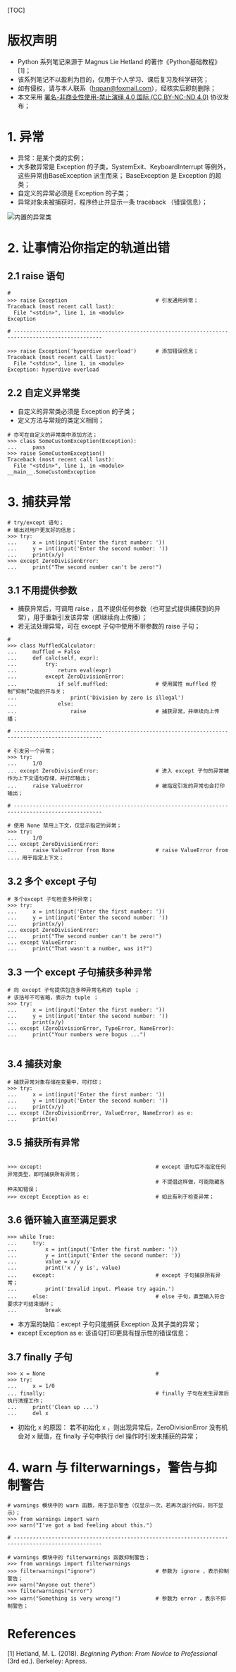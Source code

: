 [TOC]

# 版权声明

- Python 系列笔记来源于 Magnus Lie Hetland 的著作《Python基础教程》[1]；
- 该系列笔记不以盈利为目的，仅用于个人学习、课后复习及科学研究；
- 如有侵权，请与本人联系（hqpan@foxmail.com），经核实后即刻删除；
- 本文采用 [署名-非商业性使用-禁止演绎 4.0 国际 (CC BY-NC-ND 4.0)](https://creativecommons.org/licenses/by-nc-nd/4.0/deed.zh) 协议发布；
# 1. 异常

- 异常：是某个类的实例；
- 大多数异常是 Exception 的子类，SystemExit、KeyboardInterrupt 等例外，这些异常由BaseException 派生而来；
  BaseException 是 Exception 的超类；
- 自定义的异常必须是 Exception 的子类；
- 异常对象未被捕获时，程序终止并显示一条 traceback （错误信息）；

![内置的异常类](https://img-blog.csdn.net/2018082615355096?watermark/2/text/aHR0cHM6Ly9ibG9nLmNzZG4ubmV0L01heGltaXplMQ==/font/5a6L5L2T/fontsize/400/fill/I0JBQkFCMA==/dissolve/70)


# 2. 让事情沿你指定的轨道出错

## 2.1 raise 语句



```
# 
>>> raise Exception                            # 引发通用异常；
Traceback (most recent call last):
  File "<stdin>", line 1, in <module>
Exception

# --------------------------------------------------------------------------------------------------

>>> raise Exception('hyperdive overload')      # 添加错误信息； 
Traceback (most recent call last):
  File "<stdin>", line 1, in <module>
Exception: hyperdive overload

```

## 2.2 自定义异常类

- 自定义的异常类必须是 Exception 的子类；
- 定义方法与常规的类定义相同；

```
# 亦可在自定义的异常类中添加方法；
>>> class SomeCustomException(Exception):
...     pass
>>> raise SomeCustomException()
Traceback (most recent call last):
  File "<stdin>", line 1, in <module>
__main__.SomeCustomException

```

# 3. 捕获异常

```
# try/except 语句；
# 输出对用户更友好的信息；
>>> try:
...     x = int(input('Enter the first number: '))
...     y = int(input('Enter the second number: '))
...     print(x/y)
>>> except ZeroDivisionError:
...     print("The second number can't be zero!")
```

## 3.1 不用提供参数

- 捕获异常后，可调用 raise ，且不提供任何参数（也可显式提供捕获到的异常），用于重新引发该异常（即继续向上传播）；
- 若无法处理异常，可在 except 子句中使用不带参数的 raise 子句；

```
#
>>> class MuffledCalculator:
...     muffled = False
...     def calc(self, expr):
...         try:
...             return eval(expr)
...         except ZeroDivisionError:
...             if self.muffled:               # 使用属性 muffled 控制“抑制”功能的开与关；
...                 print('Division by zero is illegal')
...             else:
...                 raise                      # 捕获异常，并继续向上传播；

# --------------------------------------------------------------------------------------------------

# 引发另一个异常；
>>> try:
...     1/0
... except ZeroDivisionError:                  # 进入 except 子句的异常被作为上下文语句存储，并打印输出；
...     raise ValueError                       # 被指定引发的异常也会打印输出；

# --------------------------------------------------------------------------------------------------

# 使用 None 禁用上下文，仅显示指定的异常；
>>> try:
...     1/0
... except ZeroDivisionError:
...     raise ValueError from None             # raise ValueError from ...，用于指定上下文；

```

## 3.2 多个 except 子句

```
# 多个except 子句检查多种异常；
>>> try:
...     x = int(input('Enter the first number: '))
...     y = int(input('Enter the second number: '))
...     print(x/y)
... except ZeroDivisionError:
...     print("The second number can't be zero!")
... except ValueError:
...     print("That wasn't a number, was it?")

```

## 3.3 一个 except 子句捕获多种异常

```
# 向 except 子句提供包含多种异常名称的 tuple ；
# 该括号不可省略，表示为 tuple ；
>>> try:
...     x = int(input('Enter the first number: '))
...     y = int(input('Enter the second number: '))
...     print(x/y)
... except (ZeroDivisionError, TypeError, NameError):
...     print("Your numbers were bogus ...")


```

## 3.4 捕获对象

```
# 捕获异常对象存储在变量中，可打印；
>>> try:
...     x = int(input('Enter the first number: '))
...     y = int(input('Enter the second number: '))
...     print(x/y)
... except (ZeroDivisionError, ValueError, NameError) as e:
...     print(e)

```

## 3.5 捕获所有异常

```

>>> except:                                    # except 语句后不指定任何异常类型，即可捕获所有异常；
                                               # 不提倡这样做，可能隐藏各种未知错误；
>>> except Exception as e:                     # 如此有利于检查异常；                                             

```

## 3.6 循环输入直至满足要求

```
>>> while True:
...     try:
...         x = int(input('Enter the first number: '))
...         y = int(input('Enter the second number: '))
...         value = x/y
...         print('x / y is', value)
...     except:                                # except 子句捕获所有异常；
...         print('Invalid input. Please try again.')
...     else:                                  # else 子句，直至输入符合要求才可结束循环；
...         break

```

- 本方案的缺陷：except 子句只能捕获 Exception 及其子类的异常；
- except Exception as e:
  该语句打印更具有提示性的错误信息；

## 3.7 finally 子句 

```
>>> x = None                                   #            
>>> try:
...     x = 1/0
... finally:                                   # finally 子句在发生异常后执行清理工作；
...     print('Clean up ...')
...     del x

```

- 初始化 x 的原因：
  若不初始化 x ，则出现异常后，ZeroDivisionError 没有机会对 x 赋值，在 finally 子句中执行 del 操作时引发未捕获的异常；

# 4. warn 与 filterwarnings，警告与抑制警告

```
# warnings 模块中的 warn 函数，用于显示警告（仅显示一次，若再次运行代码，则不显示）；
>>> from warnings import warn
>>> warn("I've got a bad feeling about this.")

# --------------------------------------------------------------------------------------------------

# warnings 模块中的 filterwarnings 函数抑制警告；
>>> from warnings import filterwarnings
>>> filterwarnings("ignore")                   # 参数为 ignore ，表示抑制警告；         
>>> warn("Anyone out there")
>>> filterwarnings("error")
>>> warn("Something is very wrong!")           # 参数为 error ，表示不抑制警告；

```
# References

[1] Hetland, M. L. (2018). *Beginning Python: From Novice to Professional* (3rd ed.). Berkeley: Apress.